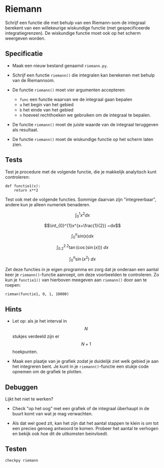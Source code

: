 # Riemann

Schrijf een functie die met behulp van een Riemann-som de integraal berekent van een willekeurige wiskundige functie (met gespecificeerde integratiegrenzen). De wiskundige functie moet ook op het scherm weergeven worden.

## Specificatie

- Maak een nieuw bestand genaamd `riemann.py`.

- Schrijf een functie `riemann()` die integralen kan berekenen met behulp van de Riemannsom. 

- De functie `riemann()` moet vier argumenten accepteren:

	- `func` een functie waarvan we de integraal gaan bepalen
	- `a` het begin van het gebied
	- `b` het einde van het gebied
	- `n` hoeveel rechthoeken we gebruiken om de integraal te bepalen.

- De functie `riemann()` moet de juiste waarde van de integraal teruggeven als resultaat.

- De functie `riemann()` moet de wiskundige functie op het scherm laten zien.


## Tests

Test je procedure met de volgende functie, die je makkelijk analytisch kunt controleren:

	def functie1(x):
		return x**2

Test ook met de volgende functies. Sommige daarvan zijn "integreerbaar", andere kun je alleen numeriek benaderen.

$$\int_{0}^{1}x^2 dx$$

$$\int_{0}^{1}x^{x+\frac{1}{2}} ~dx$$

$$\int_{0}^{\pi}sin(x) dx$$

$$\int_{0.2}^{2.2} \tan(\cos(\sin(x))) ~dx$$

$$\int_{0}^{\pi} \sin(x^2) ~dx$$

Zet deze functies in je eigen programma en zorg dat je onderaan een aantal keer je `riemann()`-functie aanroept, om deze voorbeelden te controleren. Zo kun je `functie1()` van hierboven meegeven aan `riemann()` door aan te roepen:

    rieman(functie1, 0, 1, 10000)

## Hints

- Let op: als je het interval in $$N$$ stukjes verdeeld zijn er $$N+1$$ hoekpunten.

- Maak een plaatje van je grafiek zodat je duidelijk ziet welk gebied je aan het integreren bent. Je kunt in je `riemann()`-functie een stukje code opnemen om de grafiek te plotten.

## Debuggen

Lijkt het niet te werken? 

- Check "op het oog" met een grafiek of de integraal überhaupt in de buurt komt van wat je mag verwachten.

- Als dat wel goed zit, kan het zijn dat het aantal stappen te klein is om tot een precies genoeg antwoord te komen. Probeer het aantal te verhogen en bekijk ook hoe dit de uitkomsten beinvloedt.


## Testen

	checkpy riemann
